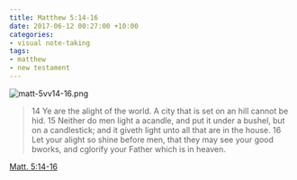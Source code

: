 ```yaml
---
title: Matthew 5:14-16
date: 2017-06-12 00:27:00 +10:00
categories:
- visual note-taking
tags:
- matthew
- new testament
---
```


![matt-5vv14-16.png](/uploads/matt-5vv14-16.png)

> 14 Ye are the alight of the world. A city that is set on an hill cannot be hid.
> 15 Neither do men light a acandle, and put it under a bushel, but on a candlestick; and it giveth light unto all that are in the house.
> 16 Let your alight so shine before men, that they may see your good bworks, and cglorify your Father which is in heaven.

[Matt. 5:14-16](https://www.lds.org/scriptures/nt/matt/5.14-16?lang=eng)
